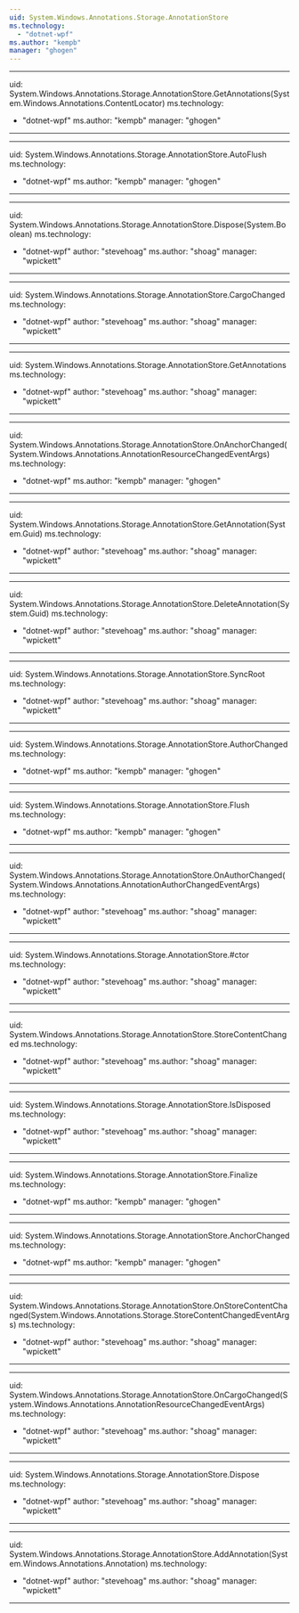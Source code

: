```yaml
---
uid: System.Windows.Annotations.Storage.AnnotationStore
ms.technology: 
  - "dotnet-wpf"
ms.author: "kempb"
manager: "ghogen"
---
```


---
uid: System.Windows.Annotations.Storage.AnnotationStore.GetAnnotations(System.Windows.Annotations.ContentLocator)
ms.technology: 
  - "dotnet-wpf"
ms.author: "kempb"
manager: "ghogen"
---

---
uid: System.Windows.Annotations.Storage.AnnotationStore.AutoFlush
ms.technology: 
  - "dotnet-wpf"
ms.author: "kempb"
manager: "ghogen"
---

---
uid: System.Windows.Annotations.Storage.AnnotationStore.Dispose(System.Boolean)
ms.technology: 
  - "dotnet-wpf"
author: "stevehoag"
ms.author: "shoag"
manager: "wpickett"
---

---
uid: System.Windows.Annotations.Storage.AnnotationStore.CargoChanged
ms.technology: 
  - "dotnet-wpf"
author: "stevehoag"
ms.author: "shoag"
manager: "wpickett"
---

---
uid: System.Windows.Annotations.Storage.AnnotationStore.GetAnnotations
ms.technology: 
  - "dotnet-wpf"
author: "stevehoag"
ms.author: "shoag"
manager: "wpickett"
---

---
uid: System.Windows.Annotations.Storage.AnnotationStore.OnAnchorChanged(System.Windows.Annotations.AnnotationResourceChangedEventArgs)
ms.technology: 
  - "dotnet-wpf"
ms.author: "kempb"
manager: "ghogen"
---

---
uid: System.Windows.Annotations.Storage.AnnotationStore.GetAnnotation(System.Guid)
ms.technology: 
  - "dotnet-wpf"
author: "stevehoag"
ms.author: "shoag"
manager: "wpickett"
---

---
uid: System.Windows.Annotations.Storage.AnnotationStore.DeleteAnnotation(System.Guid)
ms.technology: 
  - "dotnet-wpf"
author: "stevehoag"
ms.author: "shoag"
manager: "wpickett"
---

---
uid: System.Windows.Annotations.Storage.AnnotationStore.SyncRoot
ms.technology: 
  - "dotnet-wpf"
author: "stevehoag"
ms.author: "shoag"
manager: "wpickett"
---

---
uid: System.Windows.Annotations.Storage.AnnotationStore.AuthorChanged
ms.technology: 
  - "dotnet-wpf"
ms.author: "kempb"
manager: "ghogen"
---

---
uid: System.Windows.Annotations.Storage.AnnotationStore.Flush
ms.technology: 
  - "dotnet-wpf"
ms.author: "kempb"
manager: "ghogen"
---

---
uid: System.Windows.Annotations.Storage.AnnotationStore.OnAuthorChanged(System.Windows.Annotations.AnnotationAuthorChangedEventArgs)
ms.technology: 
  - "dotnet-wpf"
author: "stevehoag"
ms.author: "shoag"
manager: "wpickett"
---

---
uid: System.Windows.Annotations.Storage.AnnotationStore.#ctor
ms.technology: 
  - "dotnet-wpf"
author: "stevehoag"
ms.author: "shoag"
manager: "wpickett"
---

---
uid: System.Windows.Annotations.Storage.AnnotationStore.StoreContentChanged
ms.technology: 
  - "dotnet-wpf"
author: "stevehoag"
ms.author: "shoag"
manager: "wpickett"
---

---
uid: System.Windows.Annotations.Storage.AnnotationStore.IsDisposed
ms.technology: 
  - "dotnet-wpf"
author: "stevehoag"
ms.author: "shoag"
manager: "wpickett"
---

---
uid: System.Windows.Annotations.Storage.AnnotationStore.Finalize
ms.technology: 
  - "dotnet-wpf"
ms.author: "kempb"
manager: "ghogen"
---

---
uid: System.Windows.Annotations.Storage.AnnotationStore.AnchorChanged
ms.technology: 
  - "dotnet-wpf"
ms.author: "kempb"
manager: "ghogen"
---

---
uid: System.Windows.Annotations.Storage.AnnotationStore.OnStoreContentChanged(System.Windows.Annotations.Storage.StoreContentChangedEventArgs)
ms.technology: 
  - "dotnet-wpf"
author: "stevehoag"
ms.author: "shoag"
manager: "wpickett"
---

---
uid: System.Windows.Annotations.Storage.AnnotationStore.OnCargoChanged(System.Windows.Annotations.AnnotationResourceChangedEventArgs)
ms.technology: 
  - "dotnet-wpf"
author: "stevehoag"
ms.author: "shoag"
manager: "wpickett"
---

---
uid: System.Windows.Annotations.Storage.AnnotationStore.Dispose
ms.technology: 
  - "dotnet-wpf"
author: "stevehoag"
ms.author: "shoag"
manager: "wpickett"
---

---
uid: System.Windows.Annotations.Storage.AnnotationStore.AddAnnotation(System.Windows.Annotations.Annotation)
ms.technology: 
  - "dotnet-wpf"
author: "stevehoag"
ms.author: "shoag"
manager: "wpickett"
---
